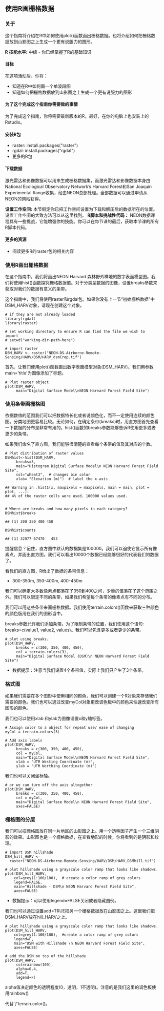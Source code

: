## 使用R画栅格数据

### 关于
这个指南将介绍在R中如何使用plot()函数画出栅格数据。也将介绍如何把栅格数据放到山影图之上生成一个更有说服力的图形。

**R 技能水平:** 中级 - 你已经掌握了R的基础知识

#### 目标

在这项活动后，你将：

* 知道在R中如何画一个单波段图
* 知道如何把栅格数据放到山影图之上生成一个更有说服力的图形

#### 为了这个完成这个指南你需要做的事情

为了完成这个指南，你将需要最新版本的R，最好，在你的电脑上也安装上的Rstudio。

#### 安装R包
* raster: install.packages("raster")
* rgdal: install.packages("rgdal")
* 更多的R包

#### 下载数据

激光雷达和影像数据可以用来生成栅格数据集，而激光雷达和影像数据本身由National Ecological Observatory Network’s Harvard Forest和San Joaquin Experimental Range收集，经由NEON总部处理。全部数据可以通过申请从NEON的网站获得。

**设置工作空间:** 本节假定你已把工作空间设置为下载和解压后的数据所在的位置。设置工作空间的大致方法可以从这里找到。
**R脚本和挑战性代码：** NEON数据课程具有一些挑战，它能增强你的技能。你可以在每节课的最后，获取本节课的所有R脚本代码。

#### 更多的资源
* 阅读更多R的raster包的相关内容

### 使用R画出栅格数据

在这个指南中，我们将画出NEON Harvard 森林野外样地的数字表面模型图。我们将使用hist()函数探究栅格数据值。对于分类型数据的图像，设置breaks参数来获取对我们的数据有意义的条带。

这个指南中，我们将使用raster和rgdal包。如果你没有上一节“初始栅格数据”中DSM_HARV对象，请现在创建这个对象。

```
# if they are not already loaded
library(rgdal)
library(raster)

# set working directory to ensure R can find the file we wish to import
# setwd("working-dir-path-here")

# import raster
DSM_HARV <- raster("NEON-DS-Airborne-Remote-Sensing/HARV/DSM/HARV_dsmCrop.tif")
```

首先，让我们使用plot()函数画出数字表面模型对象(DSM_HARV)。我们用参数 main='title'为图像添加了标题。

```
# Plot raster object
plot(DSM_HARV,
     main="Digital Surface Model\nNEON Harvard Forest Field Site")
```

### 使用条带画栅格图

依据数值的范围我们可以把数据特长化或者说颜色化，而不一定使用连续的颜色图。分类地图更容易比较。无论如何，在确定条带(breaks)时，用直方图首先查看一下数据的分布是非常有用的。hist()函数的breaks参数能够告诉R使用更多或者更少的条带。

如果我们命名了直方图，我们能够很清楚的查看每个条带的值及其对应的个数。



``` 
# Plot distribution of raster values 
DSMhist<-hist(DSM_HARV,
     breaks=3,
     main="Histogram Digital Surface Model\n NEON Harvard Forest Field Site",
     col="wheat3",  # changes bin color
     xlab= "Elevation (m)")  # label the x-axis

## Warning in .hist1(x, maxpixels = maxpixels, main = main, plot = plot, ...):
## 4% of the raster cells were used. 100000 values used.


# Where are breaks and how many pixels in each category?
DSMhist$breaks

## [1] 300 350 400 450

DSMhist$counts

## [1] 32077 67470   453
```

提醒信息？记住，直方图中默认的数据集是100000。我们可以迫使它显示所有像素点，并画出直方图。我们可以看出10000个数据已经能够很好的代表我们的数据了。

看我们的直方图，R给出了数据的条带信息：

* 300-350m, 350-400m, 400-450m

我们可以确定大多数像素点都落在了350到400之间，少量的值落在了这个范围之外。我们可以限定不同的条带，如果我们希望每个条带的像素点有不同的分布。

我们可以用这些条带来画栅格数据。我们使用terrain.colors()函数来获取三种颜色的颜色版用在我们的图形当中。

breaks参数允许我们添加条带。为了限制条带的位置，我们使用这个语句: breaks=c(value1, value2, values)。我们可以包含更多或者更少的条带。

```
# plot using breaks.
plot(DSM_HARV, 
     breaks = c(300, 350, 400, 450), 
     col = terrain.colors(3),
     main="Digital Surface Model (DSM)\n NEON Harvard Forest Field Site")
```

* 数据提示：注意当我们设置4个条带值，实际上我们只产生了3个条带。

### 格式图

如果我们需要在多个图形中使用相同的颜色，我们可以创建一个R对象来存储我们需要的颜色。我们也可以通过改变myCol对象更改调色板中的颜色来快速改变所有图形的颜色。

我们也可以使用xlab 和ylab为图像设置x和y轴标签。

```
# Assign color to a object for repeat use/ ease of changing
myCol = terrain.colors(3)

# Add axis labels
plot(DSM_HARV, 
     breaks = c(300, 350, 400, 450), 
     col = myCol,
     main="Digital Surface Model\nNEON Harvard Forest Field Site", 
     xlab = "UTM Westing Coordinate (m)", 
     ylab = "UTM Northing Coordinate (m)")
```
我们也可以关闭坐标轴。

```
# or we can turn off the axis altogether
plot(DSM_HARV, 
     breaks = c(300, 350, 400, 450), 
     col = myCol,
     main="Digital Surface Model\n NEON Harvard Forest Field Site", 
     axes=FALSE)
```

### 栅格图的分层

我们可以把栅格图放在同一片地区的山影图之上。用一个透明因子产生一个三维阴影的效果。山影图也是一个栅格数据，在查看地形的时候，你将看到的是阴影和纹理。

```
# import DSM hillshade
DSM_hill_HARV <- 
  raster("NEON-DS-Airborne-Remote-Sensing/HARV/DSM/HARV_DSMhill.tif")

# plot hillshade using a grayscale color ramp that looks like shadows.
plot(DSM_hill_HARV,
    col=grey(1:100/100),  # create a color ramp of grey colors
    legend=FALSE,
    main="Hillshade - DSM\n NEON Harvard Forest Field Site",
    axes=FALSE)
```

* 数据提示：可以使用legend=FALSE关闭或者隐藏图例。

我们也可以通过设置add=TRUE把另一个栅格数据放在山影图之上。这里我们把DSM_HARV放在hill_HARV之上。

```
# plot hillshade using a grayscale color ramp that looks like shadows.
plot(DSM_hill_HARV,
    col=grey(1:100/100),  #create a color ramp of grey colors
    legend=F,
    main="DSM with Hillshade \n NEON Harvard Forest Field Site",
    axes=FALSE)

# add the DSM on top of the hillshade
plot(DSM_HARV,
     col=rainbow(100),
     alpha=0.4,
     add=T,
     legend=F)
```

alpha值决定颜色的透明程度(0，透明，1不透明)。注意的是我们这里的调色板使用rainbow()

代替了terrain.color()。



